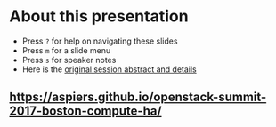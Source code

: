 <!-- .slide: data-state="normal" id="about" data-timing="0" -->
# About this presentation

<!--
*   You can now [watch the video of this presentation online](https://link/to/presentation/video)
-->

*   Press `?` for help on navigating these slides
*   Press `m` for a slide menu
*   Press `s` for speaker notes <br />
*   Here is the [original session abstract and details](https://www.openstack.org/summit/boston-2017/summit-schedule/events/17971)


<!-- .slide: data-state="qrcode" id="qrcode" data-menu-title="QR code" data-timing="0" -->

<div class="qrcode" id="qrcode-talk"/>
<h2><a href="https://aspiers.github.io/openstack-summit-2017-boston-compute-ha/" target="_blank"
       id="talk">https://aspiers.github.io/openstack-summit-2017-boston-compute-ha/</a></h2>
